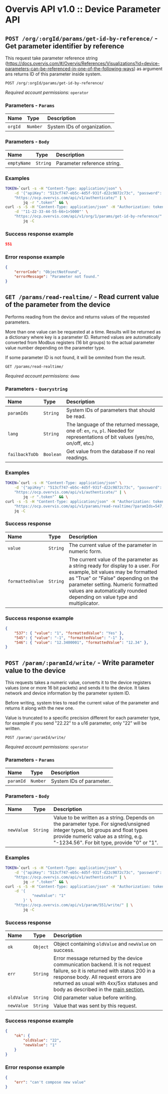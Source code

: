 # Overvis API v1.0 :: Device Parameter API

## <a name='Get-parameter-identifier-by-reference'></a> `POST /org/:orgId/params/get-id-by-reference/` - Get parameter identifier by reference

This request take parameter reference string (https://docs.overvis.com/#/Overvis/References/Visualizations?id=device-parameters-can-be-referenced-in-one-of-the-following-ways) as argument ans returns ID of this parameter inside system.

```
POST /org/:orgId/params/get-id-by-reference/
```
*Required account permissions:* `operator`

### Parameters - `Params`
| Name     | Type       | Description                           |
|:---------|:-----------|:--------------------------------------|
| `orgId` | `Number` | System IDs of organization. |

### Parameters - `Body`
| Name     | Type       | Description                           |
|:---------|:-----------|:--------------------------------------|
| `emptyName` | `String` | Parameter reference string. |

### Examples

```bash
TOKEN=`curl -s -H "Content-Type: application/json" \
    -d '{"apiKey": "513cf747-eb5c-4d5f-931f-d22c9872c73c", "password": "DCdcSLmkoZkU5zGI9gpInDbo" }' \
    "https://ocp.overvis.com/api/v1/authenticate/" | \
        jq -r ".token"` && \
curl -s -S -H "Content-Type: application/json" -H "Authorization: token $TOKEN" \
    -d '"11-22-33-44-55-66>1>5000"' \
    "https://ocp.overvis.com/api/v1/org/1/params/get-id-by-reference/" | \
        jq -C
```

### Success response example

```json
551
```

### Error response example

```json
{
    "errorCode": "ObjectNotFound",
    "errorMessage": "Parameter not found."
}
```


## <a name='Read-current-value-of-the-parameter-from-the-device'></a> `GET /params/read-realtime/` - Read current value of the parameter from the device

Performs reading from the device and returns values of the requested parameters.</p> <p>More than one value can be requested at a time. Results will be returned as a dictionary where key is a parameter ID. Returned values are automatically converted from Modbus registers (16 bit groups) to the actual parameter value number depending on the parameter type.</p> <p>If some parameter ID is not found, it will be ommited from the result.

```
GET /params/read-realtime/
```
*Required account permissions:* `demo`

### Parameters - `Querystring`
| Name     | Type       | Description                           |
|:---------|:-----------|:--------------------------------------|
| `paramIds` | `String` | System IDs of parameters that should be read. |
| `lang` | `String` | The language of the returned message, one of: `en`, `ru`, `pl`. Needed for representations of bit values (yes/no, on/off, etc.) |
| `failbackToDb` | `Boolean` | Get value from the database if no real readings. |

### Examples

```bash
TOKEN=`curl -s -H "Content-Type: application/json" \
    -d '{"apiKey": "513cf747-eb5c-4d5f-931f-d22c9872c73c", "password": "DCdcSLmkoZkU5zGI9gpInDbo" }' \
    "https://ocp.overvis.com/api/v1/authenticate/" | \
        jq -r ".token"` && \
curl -s -S -H "Content-Type: application/json" -H "Authorization: token $TOKEN" \
    "https://ocp.overvis.com/api/v1/params/read-realtime/?paramIds=547,545,537,546&lang=en&failbackToDb=true" | \
    jq -C
```

### Success response

| Name     | Type       | Description                           |
|:---------|:-----------|:--------------------------------------|
| `value` | `String` | The current value of the parameter in numeric form. |
| `formattedValue` | `String` | The current value of the parameter as a string ready for display to a user. For example, bit values may be formatted as "True" or "False" depending on the parameter setting. Numeric formatted values are automatically rounded depending on value type and multiplicator. |

### Success response example

```json
{
    "537": { "value": "1", "formattedValue": "Yes" },
    "545": { "value": "-1", "formattedValue": "-1" },
    "546": { "value": "12.3400001", "formattedValue": "12.34" },
}
```


## <a name='Write-parameter-value-to-the-device'></a> `POST /param/:paramId/write/` - Write parameter value to the device

This requests takes a numeric value, converts it to the device registers values (one or more 16 bit packets) and sends it to the device. It takes network and device information by the parameter system ID.</p> <p>Before writing, system tries to read the current value of the parameter and returns it along with the new one.</p> <p>Value is truncated to a specific precision different for each parameter type, for example if you send "22.22" to a u16 parameter, only "22" will be written.

```
POST /param/:paramId/write/
```
*Required account permissions:* `operator`

### Parameters - `Params`
| Name     | Type       | Description                           |
|:---------|:-----------|:--------------------------------------|
| `paramId` | `Number` | System IDs of parameter. |

### Parameters - `Body`
| Name     | Type       | Description                           |
|:---------|:-----------|:--------------------------------------|
| `newValue` | `String` | Value to be written as a string. Depends on the parameter type. For signed/unsigned integer types, bit groups and float types provide numeric value as a string, e.g. "-1234.56". For bit type, provide "0" or "1". |

### Examples

```bash
TOKEN=`curl -s -H "Content-Type: application/json" \
    -d '{"apiKey": "513cf747-eb5c-4d5f-931f-d22c9872c73c", "password": "DCdcSLmkoZkU5zGI9gpInDbo" }' \
    "https://ocp.overvis.com/api/v1/authenticate/" | \
        jq -r ".token"` && \
curl -s -S -H "Content-Type: application/json" -H "Authorization: token $TOKEN" \
    -d '{
            "newValue": "1"
        }' \
    "https://ocp.overvis.com/api/v1/param/551/write/" | \
        jq -C
```

### Success response

| Name     | Type       | Description                           |
|:---------|:-----------|:--------------------------------------|
| `ok` | `Object` | Object containing `oldValue` and `newValue` on success. |
| `err` | `String` | Error message returned by the device communication backend. It is not request failure, so it is returned with status 200 in a response body. All request errors are returned as usual with 4xx/5xx statuses and body as described in the <a href="README.md">main section.</a> |
| `oldValue` | `String` | Old parameter value before writing. |
| `newValue` | `String` | Value that was sent by this request. |

### Success response example

```json
{
    "ok": {
        "oldValue": "22",
        "newValue": "1"
    }
}
```

### Error response example

```json
{
    "err": "can't compose new value"
}
```


